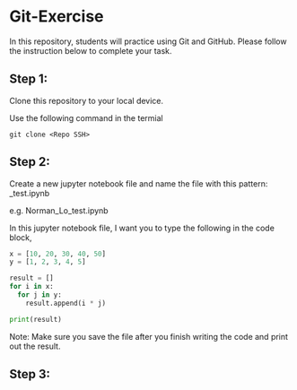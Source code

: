 # Git-Exercise

In this repository, students will practice using Git and GitHub. Please follow the instruction below to complete your task.

## Step 1:
Clone this repository to your local device.

Use the following command in the termial

```
git clone <Repo SSH>
```

## Step 2:
Create a new jupyter notebook file and name the file with this pattern: <Full Name>_test.ipynb

e.g. Norman_Lo_test.ipynb

In this jupyter notebook file, I want you to type the following in the code block,
  
``` python
x = [10, 20, 30, 40, 50]
y = [1, 2, 3, 4, 5]

result = []
for i in x:
  for j in y:
    result.append(i * j)

print(result)
```
  
Note: Make sure you save the file after you finish writing the code and print out the result.

## Step 3:



  

